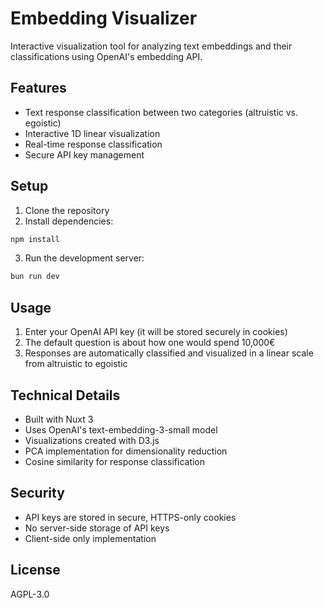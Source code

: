 # Embedding Visualizer

Interactive visualization tool for analyzing text embeddings and their classifications using OpenAI's embedding API.

## Features

- Text response classification between two categories (altruistic vs. egoistic)
- Interactive 1D linear visualization
- Real-time response classification
- Secure API key management

## Setup

1. Clone the repository
2. Install dependencies:
```bash
npm install
```
3. Run the development server:
```bash
bun run dev
```

## Usage

1. Enter your OpenAI API key (it will be stored securely in cookies)
2. The default question is about how one would spend 10,000€
3. Responses are automatically classified and visualized in a linear scale from altruistic to egoistic

## Technical Details

- Built with Nuxt 3
- Uses OpenAI's text-embedding-3-small model
- Visualizations created with D3.js
- PCA implementation for dimensionality reduction
- Cosine similarity for response classification

## Security

- API keys are stored in secure, HTTPS-only cookies
- No server-side storage of API keys
- Client-side only implementation

## License

AGPL-3.0
